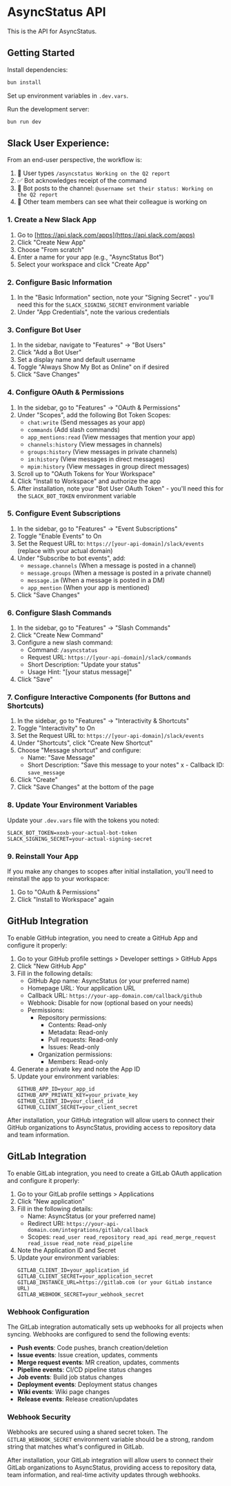 # AsyncStatus API

This is the API for AsyncStatus.

## Getting Started

Install dependencies:

```bash
bun install
```

Set up environment variables in `.dev.vars`.

Run the development server:

```bash
bun run dev
```

## **Slack User Experience:**

From an end-user perspective, the workflow is:

1. 💬 User types `/asyncstatus Working on the Q2 report`
2. ✅ Bot acknowledges receipt of the command
3. 📣 Bot posts to the channel: `@username set their status: Working on the Q2 report`
4. 👀 Other team members can see what their colleague is working on

### 1. Create a New Slack App

1. Go to [https://api.slack.com/apps](https://api.slack.com/apps)
2. Click "Create New App"
3. Choose "From scratch"
4. Enter a name for your app (e.g., "AsyncStatus Bot")
5. Select your workspace and click "Create App"

### 2. Configure Basic Information

1. In the "Basic Information" section, note your "Signing Secret" - you'll need this for the `SLACK_SIGNING_SECRET` environment variable
2. Under "App Credentials", note the various credentials

### 3. Configure Bot User

1. In the sidebar, navigate to "Features" → "Bot Users"
2. Click "Add a Bot User"
3. Set a display name and default username
4. Toggle "Always Show My Bot as Online" on if desired
5. Click "Save Changes"

### 4. Configure OAuth & Permissions

1. In the sidebar, go to "Features" → "OAuth & Permissions"
2. Under "Scopes", add the following Bot Token Scopes:
   - `chat:write` (Send messages as your app)
   - `commands` (Add slash commands)
   - `app_mentions:read` (View messages that mention your app)
   - `channels:history` (View messages in channels)
   - `groups:history` (View messages in private channels)
   - `im:history` (View messages in direct messages)
   - `mpim:history` (View messages in group direct messages)
3. Scroll up to "OAuth Tokens for Your Workspace"
4. Click "Install to Workspace" and authorize the app
5. After installation, note your "Bot User OAuth Token" - you'll need this for the `SLACK_BOT_TOKEN` environment variable

### 5. Configure Event Subscriptions

1. In the sidebar, go to "Features" → "Event Subscriptions"
2. Toggle "Enable Events" to On
3. Set the Request URL to: `https://[your-api-domain]/slack/events` (replace with your actual domain)
4. Under "Subscribe to bot events", add:
   - `message.channels` (When a message is posted in a channel)
   - `message.groups` (When a message is posted in a private channel)
   - `message.im` (When a message is posted in a DM)
   - `app_mention` (When your app is mentioned)
5. Click "Save Changes"

### 6. Configure Slash Commands

1. In the sidebar, go to "Features" → "Slash Commands"
2. Click "Create New Command"
3. Configure a new slash command:
   - Command: `/asyncstatus`
   - Request URL: `https://[your-api-domain]/slack/commands`
   - Short Description: "Update your status"
   - Usage Hint: "[your status message]"
4. Click "Save"

### 7. Configure Interactive Components (for Buttons and Shortcuts)

1. In the sidebar, go to "Features" → "Interactivity & Shortcuts"
2. Toggle "Interactivity" to On
3. Set the Request URL to: `https://[your-api-domain]/slack/events`
4. Under "Shortcuts", click "Create New Shortcut"
5. Choose "Message shortcut" and configure:
   - Name: "Save Message"
   - Short Description: "Save this message to your notes"
     x - Callback ID: `save_message`
6. Click "Create"
7. Click "Save Changes" at the bottom of the page

### 8. Update Your Environment Variables

Update your `.dev.vars` file with the tokens you noted:

```
SLACK_BOT_TOKEN=xoxb-your-actual-bot-token
SLACK_SIGNING_SECRET=your-actual-signing-secret
```

### 9. Reinstall Your App

If you make any changes to scopes after initial installation, you'll need to reinstall the app to your workspace:

1. Go to "OAuth & Permissions"
2. Click "Install to Workspace" again

## GitHub Integration

To enable GitHub integration, you need to create a GitHub App and configure it properly:

1. Go to your GitHub profile settings > Developer settings > GitHub Apps
2. Click "New GitHub App"
3. Fill in the following details:
   - GitHub App name: AsyncStatus (or your preferred name)
   - Homepage URL: Your application URL
   - Callback URL: `https://your-app-domain.com/callback/github`
   - Webhook: Disable for now (optional based on your needs)
   - Permissions:
     - Repository permissions:
       - Contents: Read-only
       - Metadata: Read-only
       - Pull requests: Read-only
       - Issues: Read-only
     - Organization permissions:
       - Members: Read-only
4. Generate a private key and note the App ID
5. Update your environment variables:
   ```
   GITHUB_APP_ID=your_app_id
   GITHUB_APP_PRIVATE_KEY=your_private_key
   GITHUB_CLIENT_ID=your_client_id
   GITHUB_CLIENT_SECRET=your_client_secret
   ```

After installation, your GitHub integration will allow users to connect their GitHub organizations to AsyncStatus, providing access to repository data and team information.

## GitLab Integration

To enable GitLab integration, you need to create a GitLab OAuth application and configure it properly:

1. Go to your GitLab profile settings > Applications
2. Click "New application"
3. Fill in the following details:
   - Name: AsyncStatus (or your preferred name)
   - Redirect URI: `https://your-api-domain.com/integrations/gitlab/callback`
   - Scopes: `read_user read_repository read_api read_merge_request read_issue read_note read_pipeline`
4. Note the Application ID and Secret
5. Update your environment variables:
   ```
   GITLAB_CLIENT_ID=your_application_id
   GITLAB_CLIENT_SECRET=your_application_secret
   GITLAB_INSTANCE_URL=https://gitlab.com (or your GitLab instance URL)
   GITLAB_WEBHOOK_SECRET=your_webhook_secret
   ```

### Webhook Configuration

The GitLab integration automatically sets up webhooks for all projects when syncing. Webhooks are configured to send the following events:

- **Push events**: Code pushes, branch creation/deletion
- **Issue events**: Issue creation, updates, comments
- **Merge request events**: MR creation, updates, comments
- **Pipeline events**: CI/CD pipeline status changes
- **Job events**: Build job status changes
- **Deployment events**: Deployment status changes
- **Wiki events**: Wiki page changes
- **Release events**: Release creation/updates

### Webhook Security

Webhooks are secured using a shared secret token. The `GITLAB_WEBHOOK_SECRET` environment variable should be a strong, random string that matches what's configured in GitLab.

After installation, your GitLab integration will allow users to connect their GitLab organizations to AsyncStatus, providing access to repository data, team information, and real-time activity updates through webhooks.

